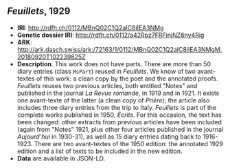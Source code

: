 ## *Feuillets*, 1929

- **IRI**: http://rdfh.ch/0112/MBnQ02C1Q2aIC8iIEA3NMg
- **Genetic dossier IRI**: http://rdfh.ch/0112/a42Rpz7FRFinjNZ6ny4Rig
- **ARK**: http://ark.dasch.swiss/ark:/72163/1/0112/MBnQ02C1Q2aIC8iIEA3NMgM.20180920T102239825Z
- **Description**. This work does not have parts. There are more than 50 diary entries (class `MsPart`) reused in *Feuillets*. We know of two avant-textes of this work: a clean copy by the poet and the annotated proofs. *Feuillets* reuses two previous articles, both entitled "Notes" and published in the journal *La Revue romande*, in 1919 and in 1921. It exists one avant-texte of the latter (a clean copy of *Prière*); the article also includes three diary entries from the trip to Italy.    *Feuillets* is part of the complete works published in 1950, *Écrits*. For this occasion, the text has been changed: other extracts from previous articles have been included (again from "Notes" 1921, plus other four articles published in the journal *Aujourd'hui* in 1930-31), as well as 15 diary entries dating back to 1916-1923. There are two avant-textes of the 1950 edition: the annotated 1929 edition and a list of texts to be included in the new edition.
- **Data** are available in JSON-LD.
